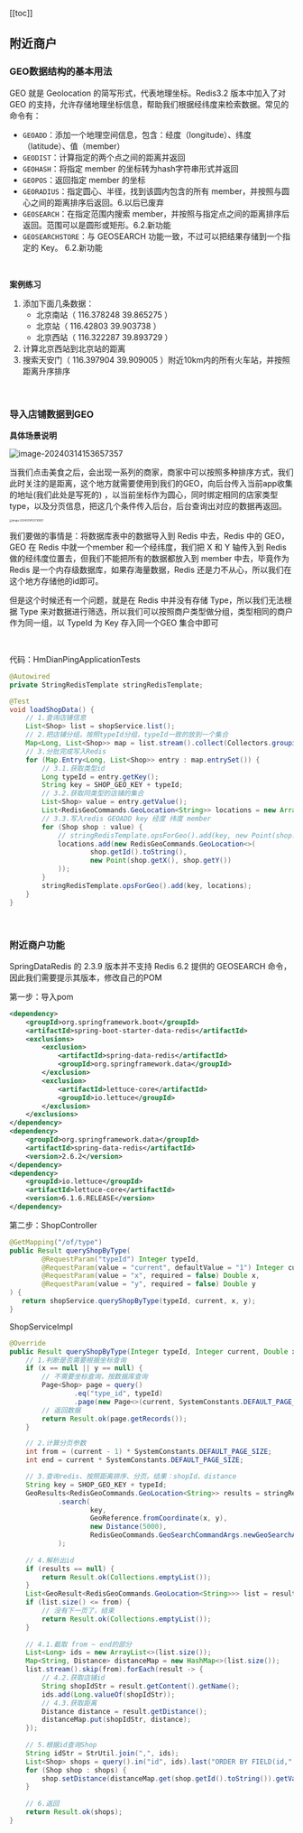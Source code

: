 [[toc]]

## 附近商户

### GEO数据结构的基本用法

GEO 就是 Geolocation 的简写形式，代表地理坐标。Redis3.2 版本中加入了对 GEO 的支持，允许存储地理坐标信息，帮助我们根据经纬度来检索数据。常见的命令有：

* `GEOADD`：添加一个地理空间信息，包含：经度（longitude）、纬度（latitude）、值（member）
* `GEODIST`：计算指定的两个点之间的距离并返回
* `GEOHASH`：将指定 member 的坐标转为hash字符串形式并返回
* `GEOPOS`：返回指定 member 的坐标
* `GEORADIUS`：指定圆心、半径，找到该圆内包含的所有 member，并按照与圆心之间的距离排序后返回。6.以后已废弃
* `GEOSEARCH`：在指定范围内搜索 member，并按照与指定点之间的距离排序后返回。范围可以是圆形或矩形。6.2.新功能
* `GEOSEARCHSTORE`：与 GEOSEARCH 功能一致，不过可以把结果存储到一个指定的 Key。 6.2.新功能

<br/>

**案例练习**

1. 添加下面几条数据：
    - 北京南站（ 116.378248 39.865275 ）
    - 北京站（ 116.42803 39.903738 ）
    - 北京西站（ 116.322287 39.893729 ）
2. 计算北京西站到北京站的距离
3. 搜索天安门（ 116.397904 39.909005 ）附近10km内的所有火车站，并按照距离升序排序

<br/>

### 导入店铺数据到GEO

**具体场景说明**

![image-20240314153657357](https://mugrain.oss-cn-hangzhou.aliyuncs.com/cswiki/image-20240314153657357.png)

当我们点击美食之后，会出现一系列的商家，商家中可以按照多种排序方式，我们此时关注的是距离，这个地方就需要使用到我们的GEO，向后台传入当前app收集的地址(我们此处是写死的) ，以当前坐标作为圆心，同时绑定相同的店家类型type，以及分页信息，把这几个条件传入后台，后台查询出对应的数据再返回。

<img src="https://mugrain.oss-cn-hangzhou.aliyuncs.com/cswiki/image-20240314153730907.png" alt="image-20240314153730907" style="zoom:30%;" />

我们要做的事情是：将数据库表中的数据导入到 Redis 中去，Redis 中的 GEO，GEO 在 Redis 中就一个member 和一个经纬度，我们把 X 和 Y 轴传入到 Redis 做的经纬度位置去，但我们不能把所有的数据都放入到 member 中去，毕竟作为 Redis 是一个内存级数据库，如果存海量数据，Redis 还是力不从心，所以我们在这个地方存储他的id即可。

但是这个时候还有一个问题，就是在 Redis 中并没有存储 Type，所以我们无法根据 Type 来对数据进行筛选，所以我们可以按照商户类型做分组，类型相同的商户作为同一组，以 TypeId 为 Key 存入同一个GEO 集合中即可

<br/>

代码：HmDianPingApplicationTests

```java
@Autowired
private StringRedisTemplate stringRedisTemplate;

@Test
void loadShopData() {
    // 1.查询店铺信息
    List<Shop> list = shopService.list();
    // 2.把店铺分组，按照typeId分组，typeId一致的放到一个集合
    Map<Long, List<Shop>> map = list.stream().collect(Collectors.groupingBy(Shop::getTypeId));
    // 3.分批完成写入Redis
    for (Map.Entry<Long, List<Shop>> entry : map.entrySet()) {
        // 3.1.获取类型id
        Long typeId = entry.getKey();
        String key = SHOP_GEO_KEY + typeId;
        // 3.2.获取同类型的店铺的集合
        List<Shop> value = entry.getValue();
        List<RedisGeoCommands.GeoLocation<String>> locations = new ArrayList<>(value.size());
        // 3.3.写入redis GEOADD key 经度 纬度 member
        for (Shop shop : value) {
            // stringRedisTemplate.opsForGeo().add(key, new Point(shop.getX(), shop.getY()), shop.getId().toString());
            locations.add(new RedisGeoCommands.GeoLocation<>(
                    shop.getId().toString(),
                    new Point(shop.getX(), shop.getY())
            ));
        }
        stringRedisTemplate.opsForGeo().add(key, locations);
    }
}
```

<br/>

### 附近商户功能

SpringDataRedis 的 2.3.9 版本并不支持 Redis 6.2 提供的 GEOSEARCH 命令，因此我们需要提示其版本，修改自己的POM

第一步：导入pom

```xml
<dependency>
    <groupId>org.springframework.boot</groupId>
    <artifactId>spring-boot-starter-data-redis</artifactId>
    <exclusions>
        <exclusion>
            <artifactId>spring-data-redis</artifactId>
            <groupId>org.springframework.data</groupId>
        </exclusion>
        <exclusion>
            <artifactId>lettuce-core</artifactId>
            <groupId>io.lettuce</groupId>
        </exclusion>
    </exclusions>
</dependency>
<dependency>
    <groupId>org.springframework.data</groupId>
    <artifactId>spring-data-redis</artifactId>
    <version>2.6.2</version>
</dependency>
<dependency>
    <groupId>io.lettuce</groupId>
    <artifactId>lettuce-core</artifactId>
    <version>6.1.6.RELEASE</version>
</dependency>
```

第二步：ShopController

```java
@GetMapping("/of/type")
public Result queryShopByType(
        @RequestParam("typeId") Integer typeId,
        @RequestParam(value = "current", defaultValue = "1") Integer current,
        @RequestParam(value = "x", required = false) Double x,
        @RequestParam(value = "y", required = false) Double y
) {
   return shopService.queryShopByType(typeId, current, x, y);
}
```

ShopServiceImpl

```java
@Override
public Result queryShopByType(Integer typeId, Integer current, Double x, Double y) {
    // 1.判断是否需要根据坐标查询
    if (x == null || y == null) {
        // 不需要坐标查询，按数据库查询
        Page<Shop> page = query()
                .eq("type_id", typeId)
                .page(new Page<>(current, SystemConstants.DEFAULT_PAGE_SIZE));
        // 返回数据
        return Result.ok(page.getRecords());
    }

    // 2.计算分页参数
    int from = (current - 1) * SystemConstants.DEFAULT_PAGE_SIZE;
    int end = current * SystemConstants.DEFAULT_PAGE_SIZE;

    // 3.查询redis、按照距离排序、分页。结果：shopId、distance
    String key = SHOP_GEO_KEY + typeId;
    GeoResults<RedisGeoCommands.GeoLocation<String>> results = stringRedisTemplate.opsForGeo() // GEOSEARCH key BYLONLAT x y BYRADIUS 10 WITHDISTANCE
            .search(
                    key,
                    GeoReference.fromCoordinate(x, y),
                    new Distance(5000),
                    RedisGeoCommands.GeoSearchCommandArgs.newGeoSearchArgs().includeDistance().limit(end)
            );
  
    // 4.解析出id
    if (results == null) {
        return Result.ok(Collections.emptyList());
    }
    List<GeoResult<RedisGeoCommands.GeoLocation<String>>> list = results.getContent();
    if (list.size() <= from) {
        // 没有下一页了，结束
        return Result.ok(Collections.emptyList());
    }
  
    // 4.1.截取 from ~ end的部分
    List<Long> ids = new ArrayList<>(list.size());
    Map<String, Distance> distanceMap = new HashMap<>(list.size());
    list.stream().skip(from).forEach(result -> {
        // 4.2.获取店铺id
        String shopIdStr = result.getContent().getName();
        ids.add(Long.valueOf(shopIdStr));
        // 4.3.获取距离
        Distance distance = result.getDistance();
        distanceMap.put(shopIdStr, distance);
    });
  
    // 5.根据id查询Shop
    String idStr = StrUtil.join(",", ids);
    List<Shop> shops = query().in("id", ids).last("ORDER BY FIELD(id," + idStr + ")").list();
    for (Shop shop : shops) {
        shop.setDistance(distanceMap.get(shop.getId().toString()).getValue());
    }
  
    // 6.返回
    return Result.ok(shops);
}
```

 
